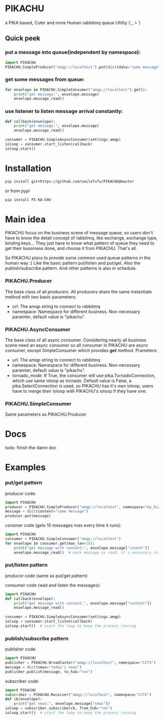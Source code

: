 # PIKACHU
a PIKA based, Cuter and more Human rabbitmq queue Utility (´_ゝ`)

## Quick peek
### put a message into queue(independent by namespace):
```python
import PIKACHU
PIKACHU.SimpleProducor("amqp://localhost").put(dict(data="some message"))
```

### get some messages from queue:

```python
for envelope in PIKACHU.SimpleConsumer("amqp://localhost").get():
    print("get message:", envelope.message)
    envelope.message_read()
```

### use listener to listen message arrival constantly:

```python
def callback(envelope):
    print("get message:", envelope.message)
    envelope.message_read()
    
consumer = PIKACHU.SimpleAsyncConsumer(settings.amqp)
ioloop = consumer.start_listen(callback)
ioloop.start()
```



# Installation

```bash
pip install git+https://github.com/smilefufu/PIKACHU@master
```
or from pypi
```bash
pip install PI-KA-CHU
```

# Main idea

PIKACHU focus on the business scene of message queue, so users don't have to know the detail concept of rabbitmq, like exchange, exchange type, binding keys... They just have to know what pattern of queue they need to get their bussiness done, and choose it from PIKACHU. That's all.

So PIKACHU plans to provide some common used queue patterns in the human way :) Like the basic pattern put/listen and put/get. Also the publish/subscribe pattern. And other patterns is also in schedule.

### PIKACHU.Producer

The base class of all producers. All producers share the same instantiate method with two basic parameters:

- url:  The amqp string to connect to rabbitmq
- namespace: Namespace for different business. Non-necessary paramter, default value is "pikachu".

### PIKACHU.AsyncConsumer

The base class of all async consumer. Considering nearly all business scene need an async consumer so all consumer in PIKACHU are async consumer, except SimpleConsumer which provides ***get*** method. Prameters:

- url:  The amqp string to connect to rabbitmq
- namespace: Namespace for different business. Non-necessary paramter, default value is "pikachu".
- tornado_mode: If True, the consumer will use pika.TornadoConnection, which use same ioloop as tornado. Default value is False, a pika.SelectConnection is used, so PIKACHU has it's own ioloop, users have to merge their ioloop with PIKACHU's ioloop if they have one.

### PIKACHU.SimpleConsumer

Same parameters as PIKACHU.Producer

# Docs

todo: finish the damn doc

# Examples

### put/get pattern

producor code:

```python
import PIKACHU
producor = PIKACHU.SimpleProducor("amqp://localhost", namespace="my_biz")
message = dict(content="some message")
producor.put(message)
```

consmer code (gets 10 messages max every time it runs):

```python
import PIKACHU
consumer = PIKACHU.SimpleConsumer("amqp://localhost")
for envelope in consumer.get(max_len=10):
    print("get message with content:", envelope.message["conent"])
    envelope.message_read()  # mark message as read, it's necessary in put/get or put/listen pattern. If you miss it, all unmarked message will be delivered again next time you start your consumer.
```

### put/listen pattern

producor code (same as put/get pattern)

consumer code (wait and listen the messages):

```python
import PIKACHU
def callback(envelope):
    print("get message with content:", envelope.message["content"])
    envelope.message_read()
    
consumer = PIKACHU.SimpleAsyncConsumer(settings.amqp)
ioloop = consumer.start_listen(callback)
ioloop.start()  # start the loop to keep the process running
```

### publish/subscribe pattern

publisher code:

```python
import PIKACHU
publisher = PIKACHU.BroadCaster("amqp://localhost", namespace="CCTV")
message = dict(news="today's news")
publisher.publish(message, to_hub="ten")
```

subscriber code:

```python
import PIKACHU
subscriber = PIKACHU.Receiver("amqp://localhost", namespace="CCTV")
def cb(envelope):
    print("get news:", envelope.message["news"])
ioloop = subscriber.subscribe(cb, from_hub="ten")
ioloop.start()  # start the loop to keep the process running
```











